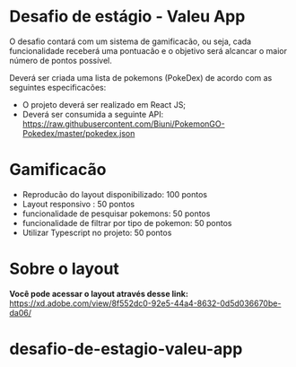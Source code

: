 # Desafio de estágio - Valeu App

O desafio contará com um sistema de gamificacão, ou seja, cada funcionalidade receberá uma pontuacão e o objetivo será alcancar o maior número de pontos possível.  

Deverá ser criada uma lista de pokemons (PokeDex) de acordo com as seguintes especificacões:

- O projeto deverá ser realizado em React JS; 
- Deverá ser consumida a seguinte API: https://raw.githubusercontent.com/Biuni/PokemonGO-Pokedex/master/pokedex.json

# Gamificacão

- Reproducão do layout disponibilizado: 100 pontos
- Layout responsivo : 50 pontos
- funcionalidade de pesquisar pokemons: 50 pontos
- funcionalidade de filtrar por tipo de pokemon: 50 pontos
- Utilizar Typescript no projeto: 50 pontos

# Sobre o layout

**Você pode acessar o layout através desse link:** https://xd.adobe.com/view/8f552dc0-92e5-44a4-8632-0d5d036670be-da06/
# desafio-de-estagio-valeu-app
